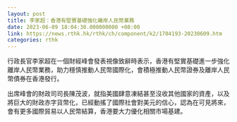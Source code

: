 ```yaml
---
layout: post
title: 李家超：香港有堅實基礎強化離岸人民幣業務
date: 2023-06-09 18:04:30.000000000 +08:00
link: https://news.rthk.hk/rthk/ch/component/k2/1704193-20230609.htm
categories: rthk
---
```


行政長官李家超在一個財經峰會發表視像致辭時表示，香港有堅實基礎進一步強化離岸人民幣業務，助力穩慎推動人民幣國際化，會積極推動人民幣證券及離岸人民幣債券在香港發行。

出席峰會的財政司司長陳茂波，就指美國肆意凍結甚至沒收其他國家的資產，以及將巨大的財政赤字貨幣化，已經動搖了國際社會對美元的信心，認為在可見將來，會有更多國際貿易以人民幣結算，香港要大力優化相關市場基建。
